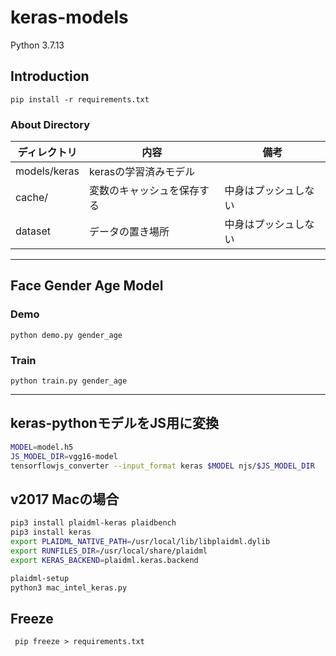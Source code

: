 # keras-models

Python 3.7.13

## Introduction

```shell
pip install -r requirements.txt
```
### About Directory

|ディレクトリ|内容|備考|
|---|----|---|
|models/keras|kerasの学習済みモデル||
|cache/|変数のキャッシュを保存する|中身はプッシュしない|
|dataset|データの置き場所|中身はプッシュしない|

---


## Face Gender Age Model

### Demo

```shell
python demo.py gender_age
```
### Train
```shell
python train.py gender_age
```
---
## keras-pythonモデルをJS用に変換

```bash
MODEL=model.h5
JS_MODEL_DIR=vgg16-model
tensorflowjs_converter --input_format keras $MODEL njs/$JS_MODEL_DIR
```


## v2017 Macの場合

```bash
pip3 install plaidml-keras plaidbench
pip3 install keras
export PLAIDML_NATIVE_PATH=/usr/local/lib/libplaidml.dylib
export RUNFILES_DIR=/usr/local/share/plaidml
export KERAS_BACKEND=plaidml.keras.backend

plaidml-setup
python3 mac_intel_keras.py
```


## Freeze

` pip freeze > requirements.txt`